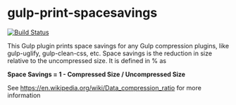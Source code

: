 # gulp-print-spacesavings

[![Build Status](https://api.travis-ci.org/ova2/gulp-print-spacesavings.svg)](https://travis-ci.org/ova2/gulp-print-spacesavings)

This Gulp plugin prints space savings for any Gulp compression plugins, like gulp-uglify, gulp-clean-css, etc.
Space savings is the reduction in size relative to the uncompressed size. It is defined in % as

__Space Savings = 1 - Compressed Size / Uncompressed Size__

See https://en.wikipedia.org/wiki/Data_compression_ratio for more information


